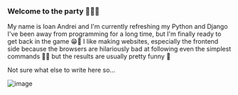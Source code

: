 ### Welcome to the party 🎉🎉🎉

My name is Ioan Andrei and I'm currently refreshing my Python and Django
I've been away from programming for a long time, but I'm finally ready to get back in the game 😁🙌
I like making websites, especially the frontend side because the browsers are hilariously bad at following even the simplest commands 🤦‍♂️ but the results are usually pretty funny 🤣

Not sure what else to write here so... 

![image](https://user-images.githubusercontent.com/35468420/169726773-b9d42564-5d50-4596-a3c5-41e40406d8cb.png)




<!--
**Ioan93Andrei/Ioan93Andrei** is a ✨ _special_ ✨ repository because its `README.md` (this file) appears on your GitHub profile.

Here are some ideas to get you started:

- 🔭 I’m currently working on improving my JavaScript and remembering basic CSS.
- 🌱 I’m currently refreshing JS and planning of following with React and possibly Node.js or Express
- ⚡ Fun fact: I took a really long break from programming and now I'm trying to get back in the game. Probably not that funny but my humor is dry like a rock left in the sun.
-->
